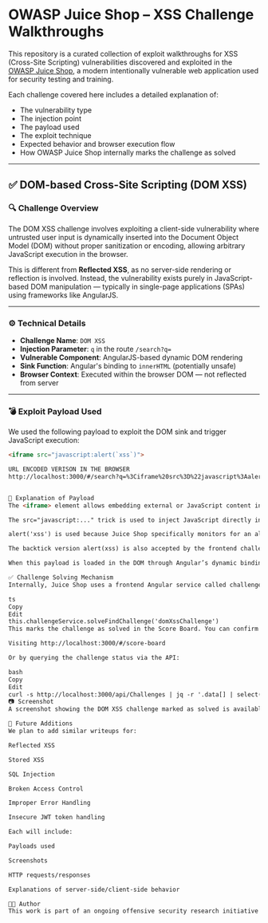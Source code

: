 # OWASP Juice Shop – XSS Challenge Walkthroughs

This repository is a curated collection of exploit walkthroughs for XSS (Cross-Site Scripting) vulnerabilities discovered and exploited in the [OWASP Juice Shop](https://owasp.org/www-project-juice-shop/), a modern intentionally vulnerable web application used for security testing and training.

Each challenge covered here includes a detailed explanation of:
- The vulnerability type
- The injection point
- The payload used
- The exploit technique
- Expected behavior and browser execution flow
- How OWASP Juice Shop internally marks the challenge as solved

---

## ✅ DOM-based Cross-Site Scripting (DOM XSS)

### 🔍 Challenge Overview

The DOM XSS challenge involves exploiting a client-side vulnerability where untrusted user input is dynamically inserted into the Document Object Model (DOM) without proper sanitization or encoding, allowing arbitrary JavaScript execution in the browser.

This is different from **Reflected XSS**, as no server-side rendering or reflection is involved. Instead, the vulnerability exists purely in JavaScript-based DOM manipulation — typically in single-page applications (SPAs) using frameworks like AngularJS.

---

### ⚙️ Technical Details

- **Challenge Name**: `DOM XSS`
- **Injection Parameter**: `q` in the route `/search?q=`
- **Vulnerable Component**: AngularJS-based dynamic DOM rendering
- **Sink Function**: Angular's binding to `innerHTML` (potentially unsafe)
- **Browser Context**: Executed within the browser DOM — not reflected from server

---

### 💣 Exploit Payload Used

We used the following payload to exploit the DOM sink and trigger JavaScript execution:

```html
<iframe src="javascript:alert(`xss`)">

URL ENCODED VERISON IN THE BROWSER
http://localhost:3000/#/search?q=%3Ciframe%20src%3D%22javascript%3Aalert(%60xss%60)%22%3E


🧪 Explanation of Payload
The <iframe> element allows embedding external or JavaScript content in a subcontext.

The src="javascript:..." trick is used to inject JavaScript directly into the iframe.

alert('xss') is used because Juice Shop specifically monitors for an alert with the payload xss in order to register the challenge as solved.

The backtick version alert(xss) is also accepted by the frontend challenge validator.

When this payload is loaded in the DOM through Angular’s dynamic binding, it triggers the alert popup, proving the XSS vector worked.

✅ Challenge Solving Mechanism
Internally, Juice Shop uses a frontend Angular service called challengeService. When the DOM executes the right payload, the app calls:

ts
Copy
Edit
this.challengeService.solveFindChallenge('domXssChallenge')
This marks the challenge as solved in the Score Board. You can confirm this by:

Visiting http://localhost:3000/#/score-board

Or by querying the challenge status via the API:

bash
Copy
Edit
curl -s http://localhost:3000/api/Challenges | jq -r '.data[] | select(.name=="DOM XSS") | "\(.name) | Solved: \(.solved)"'
📷 Screenshot
A screenshot showing the DOM XSS challenge marked as solved is available in the screenshots/ folder for reference.

🔭 Future Additions
We plan to add similar writeups for:

Reflected XSS

Stored XSS

SQL Injection

Broken Access Control

Improper Error Handling

Insecure JWT token handling

Each will include:

Payloads used

Screenshots

HTTP requests/responses

Explanations of server-side/client-side behavior

👨‍💻 Author
This work is part of an ongoing offensive security research initiative aimed at understanding real-world web application flaws and documenting exploit methods in an educational and reproducible way.


